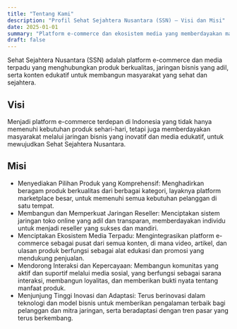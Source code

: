 ```yaml
---
title: "Tentang Kami"
description: "Profil Sehat Sejahtera Nusantara (SSN) – Visi dan Misi"
date: 2025-01-01
summary: "Platform e-commerce dan ekosistem media yang memberdayakan masyarakat menuju Sehat Sejahtera Nusantara."
draft: false
---
```


Sehat Sejahtera Nusantara (SSN) adalah platform e-commerce dan media terpadu yang menghubungkan produk berkualitas, jaringan bisnis yang adil, serta konten edukatif untuk membangun masyarakat yang sehat dan sejahtera.

## Visi

Menjadi platform e-commerce terdepan di Indonesia yang tidak hanya memenuhi kebutuhan produk sehari-hari, tetapi juga memberdayakan masyarakat melalui jaringan bisnis yang inovatif dan media edukatif, untuk mewujudkan Sehat Sejahtera Nusantara.

## Misi

- Menyediakan Pilihan Produk yang Komprehensif: Menghadirkan beragam produk berkualitas dari berbagai kategori, layaknya platform marketplace besar, untuk memenuhi semua kebutuhan pelanggan di satu tempat.
- Membangun dan Memperkuat Jaringan Reseller: Menciptakan sistem jaringan toko online yang adil dan transparan, memberdayakan individu untuk menjadi reseller yang sukses dan mandiri.
- Menciptakan Ekosistem Media Terpadu: Mengintegrasikan platform e-commerce sebagai pusat dari semua konten, di mana video, artikel, dan ulasan produk berfungsi sebagai alat edukasi dan promosi yang mendukung penjualan.
- Mendorong Interaksi dan Kepercayaan: Membangun komunitas yang aktif dan suportif melalui media sosial, yang berfungsi sebagai sarana interaksi, membangun loyalitas, dan memberikan bukti nyata tentang manfaat produk.
- Menjunjung Tinggi Inovasi dan Adaptasi: Terus berinovasi dalam teknologi dan model bisnis untuk memberikan pengalaman terbaik bagi pelanggan dan mitra jaringan, serta beradaptasi dengan tren pasar yang terus berkembang.